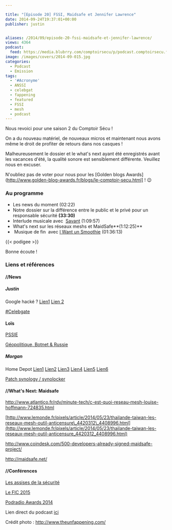 ```yaml
---

title: "[Episode 20] FSSI, Maidsafe et Jennifer Lawrence"
date: 2014-09-24T19:37:01+00:00
publisher: justin


aliases: /2014/09/episode-20-fssi-maidsafe-et-jennifer-lawrence/
views: 4364
podcast:
  feed: https://media.blubrry.com/comptoirsecu/p/podcast.comptoirsecu.fr/CSEC.EP20.2014-09-24.FSSI.mp3
image: /images/covers/2014-09-015.jpg
categories:
  - Podcast
  - Emission
tags:
  - '#Acronyme'
  - ANSSI
  - celebgat
  - fappening
  - featured
  - FSSI
  - mesh
  - podcast
---
```



Nous revoici pour une saison 2 du Comptoir Sécu !

On a du nouveau matériel, de nouveaux micros et maintenant nous avons même le droit de profiter de retours dans nos casques !

Malheureusement le dossier et le what's next ayant été enregistrés avant les vacances d'été, la qualité sonore est sensiblement différente. Veuillez nous en excuser.

N'oubliez pas de voter pour nous pour les [Golden blogs Awards](http://www.golden-blog-awards.fr/blogs/le-comptoir-secu.html] ! 😉

### Au programme

  * Les news du moment<span > (02:22)</span>
  * Notre dossier sur la différence entre le public et le privé pour un responsable sécurité **(33:30)**
  * Interlude musicale avec  [Savant](http://open.spotify.com/artist/5RBdF1pJSLF3ugc2Y2PoB8) <span >(1:09:57)</span>
  * What's next sur les réseaux meshs et MaidSafe**(1:12:25)**
  *  Musique de fin  avec [I Want un Smoothie](https://soundcloud.com/iwantunsmoothie/i-want-un-smoothie) <span >(01:36:13)</span>




  {{< podigee >}}





Bonne écoute !

### Liens et références

#### //News

##### Justin

Google hacké ? [Lien1](http://www.nextinpact.com/news/89829-mots-passe-gmail-dans-nature-fuite-a-relativiser.htm) [Lien 2](http://www.undernews.fr/hacking-hacktivisme/leak-5-millions-didentifiants-gmail-vole-via-phishing-diffuses.html)

[#Celebgate](http://www.undernews.fr/hacking-hacktivisme/leak-photos-de-stars-nues-une-attaque-ciblee-selon-apple-pas-de-faille-icloud.html)

#### Loïs

[PSSIE](http://www.ssi.gouv.fr/fr/menu/actualites/le-premier-ministre-dote-l-etat-de-sa-premiere-politique-globale-de-securite.html)

[Géopolitique, Botnet & Russie](http://www.scmagazine.com/hackers-deliver-kelihos-to-users-sympathetic-to-russian-cause/article/368322/)

##### Morgan

Home Depot [Lien1](http://krebsonsecurity.com/2014/09/home-depot-56m-cards-impacted-malware-contained/) [Lien2](http://www.infosecisland.com/blogview/23983-No-Quick-Fixes-for-Home-Depot-After-Record-Cyberattack.html) [Lien3](http://www.csoonline.com/article/2604320/data-protection/what-you-need-to-know-about-the-home-depot-data-breach.html) [Lien4](http://nakedsecurity.sophos.com/2014/09/09/home-depot-says-er-yes-we-did-have-a-breach-actually) [Lien5](http://www.01net.com/editorial/626472/home-depot-a-bien-ete-pirate/) [Lien6](http://krebsonsecurity.com/2014/09/home-depot-hit-by-same-malware-as-target/)

[Patch synology / synolocker](http://www.nextinpact.com/news/89853-synology-nouvelle-mise-a-jour-importante-dsm-pour-cause-securite.htm)



#### //What's Next: Maidsafe

<http://www.atlantico.fr/rdv/minute-tech/c-est-quoi-reseau-mesh-louise-hoffmann-724835.html>

[http://www.lemonde.fr/pixels/article/2014/05/23/thailande-taiwan-les-reseaux-mesh-outil-anticensure\_4420312\_4408996.html](http://www.lemonde.fr/pixels/article/2014/05/23/thailande-taiwan-les-reseaux-mesh-outil-anticensure_4420312_4408996.html)

<http://www.coindesk.com/500-developers-already-signed-maidsafe-project/>

<http://maidsafe.net/>



#### //Conférences

[Les assises de la sécurité](http://www.les-assises-de-la-securite.com/)

[Le FIC 2015](http://www.forum-fic.com/2015/)

[Podradio Awards 2014](http://podradio.fr/news/post/49)

Lien direct du podcast [ici](https://media.blubrry.com/comptoirsecu/p/www.comptoirsecu.fr/Episode/ComptoirSecu_Episode_20_FSSI.mp3)

Crédit photo : <http://www.theunfappening.com/>

